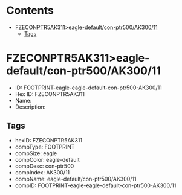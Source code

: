 



Contents
========

* [FZECONPTR5AK311>eagle-default/con-ptr500/AK300/11](#fzeconptr5ak311eagle-defaultcon-ptr500ak30011)
	* [Tags](#tags)

# FZECONPTR5AK311>eagle-default/con-ptr500/AK300/11

- ID: FOOTPRINT-eagle-eagle-default-con-ptr500-AK300/11
- Hex ID: FZECONPTR5AK311
- Name: 
- Description: 

## Tags

- hexID: FZECONPTR5AK311
- oompType: FOOTPRINT
- oompSize: eagle
- oompColor: eagle-default
- oompDesc: con-ptr500
- oompIndex: AK300/11
- oompName: eagle-default/con-ptr500/AK300/11
- oompID: FOOTPRINT-eagle-eagle-default-con-ptr500-AK300/11

